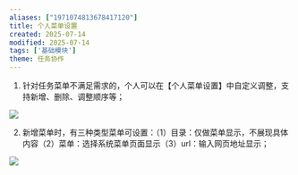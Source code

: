 ```yaml
---
aliases: ["1971074813678417120"]
title: 个人菜单设置
created: 2025-07-14
modified: 2025-07-14
tags: ['基础模块']
theme: 任务协作
---
```


1. 针对任务菜单不满足需求的，个人可以在【个人菜单设置】中自定义调整，支持新增、删除、调整顺序等；

![](https://myhelpdoc.oss-cn-heyuan.aliyuncs.com/mdimages/69fb7aaf699f80eacf1f5473826d76f5.jpg)

2. 新增菜单时，有三种类型菜单可设置：（1）目录：仅做菜单显示，不展现具体内容（2）菜单：选择系统菜单页面显示（3）url：输入网页地址显示；

![](https://myhelpdoc.oss-cn-heyuan.aliyuncs.com/mdimages/a4048e8a1b0752cd99633b97a9219fbf.jpg)

